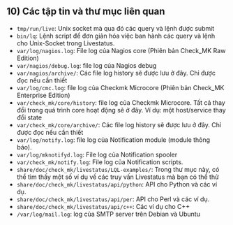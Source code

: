 
## **10) Các tập tin và thư mục liên quan**

- `tmp/run/live`: Unix socket mà qua đó các query và lệnh được submit
- `bin/lq`: Lệnh script để đơn giản hóa việc ban hành các query và lệnh cho Unix-Socket trong Livestatus.
- `var/log/nagios.log`: File log của Nagios core (Phiên bản Check_MK Raw Edition)
- `var/nagios/debug.log`: file log của Nagios debug
- `var/nagios/archive/`: Các file log history sẽ được lưu ở đây. Chỉ được đọc nếu cần thiết
- `var/log/cmc.log`: file log của Checkmk Microcore (Phiên bản Check_MK Enterprise Edition)
- `var/check_mk/core/history`: file log của Checkmk Microcore. Tất cả thay đổi trong quá trình core hoạt động sẽ ở đây. Ví dụ: một host/service thay đổi state
- `var/check_mk/core/archive/`: Các file log history sẽ được lưu ở đây. Chỉ được đọc nếu cần thiết
- `var/log/notify.log`: file log của Notification module (module thông báo). 
- `var/log/mknotifyd.log`: File log của Notification spooler
- `var/check_mk/notify.log`: File log của Notification scripts.
- `share/doc/check_mk/livestatus/LQL-examples/`: Trong thư mục này, có thể tìm thấy một số ví dụ về các truy vấn Livestatus mà bạn có thể thử
- `share/doc/check_mk/livestatus/api/python`: API cho Python và các ví dụ.
- `share/doc/check_mk/livestatus/api/per`: API cho Perl và các ví dụ.
- `share/doc/check_mk/livestatus/api/c++`: Các ví dụ cho C++
- `/var/log/mail.log`: log của SMTP server trên Debian và Ubuntu

